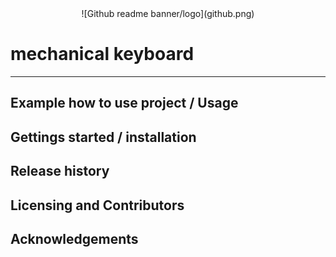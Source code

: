<center>![Github readme banner/logo](github.png)</center>

# mechanical keyboard
---



## Example how to use project / Usage

## Gettings started / installation

## Release history

## Licensing and Contributors

## Acknowledgements
